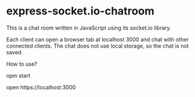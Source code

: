 # express-socket.io-chatroom
This is a chat room written in JavaScript using its socket.io library.

Each client can open a browser tab at localhost 3000 and chat with other connected clients. The chat does not use local storage, so the chat is not saved.

How to use?

npm start

open https://localhost:3000